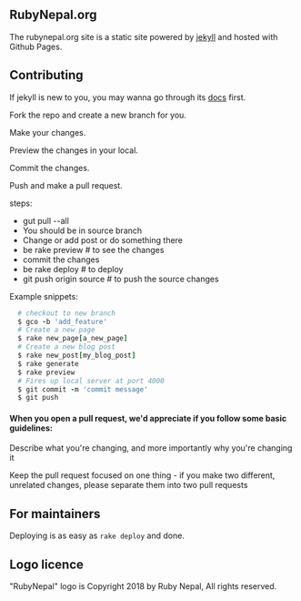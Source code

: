 ## RubyNepal.org

The rubynepal.org site is a static site powered by [jekyll](https://jekyllrb.com/) and hosted with Github Pages.

## Contributing

If jekyll is new to you, you may wanna go through its [docs](https://jekyllrb.com/docs/home/) first.

Fork the repo and create a new branch for you.

Make your changes.

Preview the changes in your local.

Commit the changes.

Push and make a pull request.

steps:
- gut pull --all
- You should be in source branch
- Change or add post or do something there
- be rake preview # to see the changes
- commit the changes
- be rake deploy # to deploy
- git push origin source # to push the source changes

Example snippets:

``` ruby
  # checkout to new branch
  $ gco -b 'add_feature'
  # Create a new page
  $ rake new_page[a_new_page]
  # Create a new blog post
  $ rake new_post[my_blog_post]
  $ rake generate
  $ rake preview
  # Fires up local server at port 4000
  $ git commit -m 'commit message'
  $ git push
```

#### When you open a pull request, we'd appreciate if you follow some basic guidelines:

Describe what you're changing, and more importantly why you're changing it

Keep the pull request focused on one thing - if you make two different, unrelated changes, please separate them into two pull requests

## For maintainers

Deploying is as easy as `rake deploy` and done.

## Logo licence

"RubyNepal" logo is Copyright 2018 by Ruby Nepal, All rights reserved.
